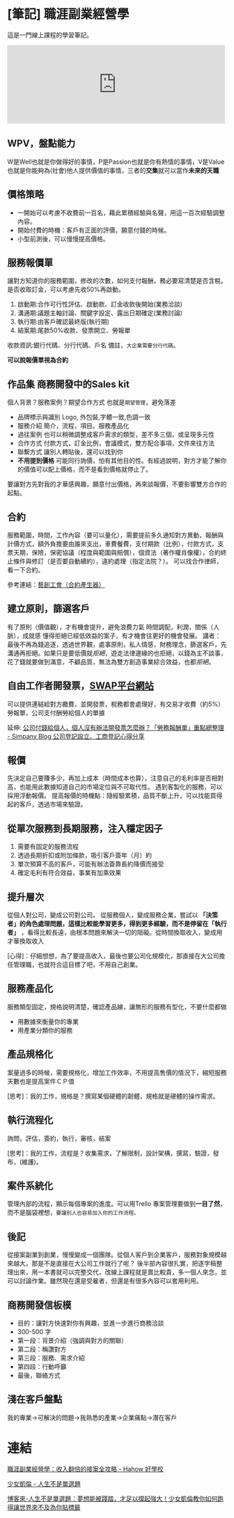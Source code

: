 # [筆記] 職涯副業經營學


這是一門線上課程的學習筆記。

<!--more-->

<iframe src="https://open.firstory.me/embed/story/cleb3z998016001z5citv88cx" height="180" width="500" frameborder="0" scrolling="no"></iframe>

## WPV，盤點能力
W是Well也就是你做得好的事情，P是Passion也就是你有熱情的事情，V是Value也就是你能夠為(社會)他人提供價值的事情，三者的**交集**就可以當作**未來的天職**

## 價格策略
* 一開始可以考慮不收費前一百名，藉此累積經驗與名聲，用這一百次經驗調整內容。
* 開始付費的時機：客戶有正面的評價，願意付錢的時候。
* 小型前測後，可以慢慢提高價格。

## 服務報價單
讓對方知道你的服務範圍，修改的次數，如何支付報酬，務必要寫清楚是否含稅。是否收取訂金，可以考慮先收50%再啟動。

1. 啟動期:合作可行性評估、啟動款、訂金收款後開始(業務洽談)
2. 溝通期:議題主軸討論、關鍵字設定、露出日期確定(業務討論)
3. 執行期:由客戶確認最終版(執行期)
4. 結案期:尾款50%收款、發票開立、勞報單

收款資訊:銀行代碼、分行代碼、戶名
備註，`大企業需要分行代碼`。

**可以說報價單視為合約**

## 作品集 商務開發中的Sales kit
個人背景？服務案例？期望合作方式
也就是`期望管理`，避免落差

* 品牌標示與識別
Logo, 外包裝,字體一致,色調一致
* 服務介紹
簡介，流程，項目。服務產品化
* 過往案例
也可以稍微調整成客戶需求的類型，差不多三個，或呈現多元性
* 合作方式
付款方式，訂金比例，會議模式，雙方配合事項，文件來往方法
* 聯繫方式
讓別人轉貼後，還可以找到你
* **不用提到價格**
可能同行詢價，怕有其他目的性。有經過說明，對方才能了解你的價值可以配上價格，而不是看到價格就停止了。

要讓對方先對我的才華感興趣，願意付出價格，再來談報價，不要影響雙方合作的起點。

## 合約
服務範圍，時間，工作內容（要可以量化），需要提前多久通知對方異動，報酬與計價方式，額外負擔要由誰來支出，車費餐費，支付期款（比例），付款方式，支票天期，保險，保密協議（程度與範圍與賠償），個資法（著作權肖像權），合約終止條件與修訂（是否要自動續約），違約處理（指定法院？）。
可以找合作律師，看一下合約。

參考連結：[藝創工會（合約產生器）](https://artcreator.tw/?page_id=10038)

## 建立原則，篩選客戶
有了原則（價值觀），才有機會提升，避免浪費力氣
時間調配，利潤，關係（人脈），成就感
懂得拒絕已經低效益的案子，有才機會往更好的機會發展。
講者：最後不再為錢追逐，透過世界觀，處事原則，私人情感，財務理念，篩選客戶，先溝通再拒絕。如果只是要低價就*拒絕*，遊走法律邊緣的也拒絕，以錢為主不談事，花了錢就要做到滿意，不顧品質，無法為雙方創造事業綜合效益，也都*拒絕*。

## 自由工作者開發票，[SWAP平台網站](https://swap.work/)
可以提供連結給對方繳費，並開發票，稅務都會處理好，有交易才收費（約5%）
勞報單，公司支付酬勞給個人的單據

延伸: [公司付錢給個人，個人沒有辦法開發票怎麼辦？「勞務報酬單」重點總整理 - Simpany Blog 公司登記設立、工商登記心得分享](https://blog.simpany.co/personal-service-receipt/)

## 報價
先決定自己要賺多少，再加上成本（時間成本也算），注意自己的毛利率是否相對高，也能用此數據知道自己的市場定位與不可取代性。
遇到客製化的服務，可以採用浮動報價。
提高報價的時機點：隨經驗累積，品質不斷上升，可以找能買得起的客戶，透過市場來驗證。

## 從單次服務到長期服務，注入穩定因子
1. 需要有固定的服務流程 
2. 透過長期折扣或附加條款，吸引客戶簽年（月）約
3. 單次預算不高的客戶，可能有辦法簽靠長約降價而接受
4. 確定毛利有符合效益，事業有加乘效果

## 提升層次
從個人對公司，變成公司對公司。
從服務個人，變成服務企業，嘗試以 **「決策者」的角色處理問題，這樣比較能學習更多，得到更多經驗，而不是停留在「執行者」** ，看得比較長遠，由根本問題來解決一切的阻礙。從時間換取收入，變成用才華換取收入

[心得]：仔細想想，為了要提高收入，最後也要公司化規模化，那直接在大公司擔任管理職，也就符合這目標了吧，不用自己創業。

## 服務產品化
服務類型固定，規格說明清楚，確認產品線，讓無形的服務有型化，不要什麼都做
* 用數據來衡量你的專業
* 用產業分類你的服務

## 產品規格化
案量過多的時候，需要規格化，增加工作效率，不用提高售價的情況下，縮短服務天數也是提高案件ＣＰ值

[思考]：我的工作，規格是？撰寫某個硬體的韌體，規格就是硬體的操作需求。

## 執行流程化
詢問，評估，簽約，執行，審核，結案

[思考]：我的工作，流程是？收集需求，了解限制，設計架構，撰寫，驗證，發布，(維護)。

## 案件系統化
管理內部的流程，顯示每個專案的進度。可以用Trello
專案管理要做到**一目了然**，而不是腦袋裡想，`要讓別人也容易加入你的工作流程。`

## 後記
從接案副業到創業，慢慢變成一個團隊。從個人客戶到企業客戶，服務對象規模越來越大，那是不是直接在大公司工作就行了呢？
後半部內容很扎實，把逐字稿整理出來，用一本書就可以完整交代，改線上課程就是賣比較貴，多一個人來念，並可以討論作業。雖然現在還是受雇者，但還是有很多內容可以套用利用。

## 商務開發信板模
* 目的：讓對方快速對你有興趣，並進一步進行商務洽談
* 300-500 字
* 第一段：背景介紹（強調與對方的關聯）
* 第二段：稱讚對方
* 第三段：服務、需求介紹
* 第四段：行動呼籲
* 最後，聯絡方式

## 淺在客戶盤點
我的專業->可解決的問題->我熟悉的產業->企業痛點->潛在客戶

# 連結
[職涯副業經營學：收入翻倍的接案全攻略 - Hahow 好學校](https://hahow.in/courses/62cf99d9283a2d000650ad55)

[少女凱倫 - 人生不是單選題](https://ladykaren.org/)

[博客來-人生不是單選題：夢想能被踐踏，才足以撐起強大！少女凱倫教你如何跑得讓世界來不及為你貼標籤](https://www.books.com.tw/products/0010872815)
